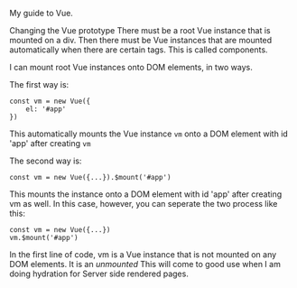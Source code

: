 My guide to Vue.

Changing the Vue prototype
There must be a root Vue instance that is mounted on a div. Then there must be Vue instances that are mounted automatically when there are certain tags. This is called components.

I can mount root Vue instances onto DOM elements,  in two ways.

The first way is:

    const vm = new Vue({
	    el: '#app'
	})

This automatically mounts the Vue instance `vm` onto a DOM element with id 'app' after creating `vm`

The second way is:

    const vm = new Vue({...}).$mount('#app')

This mounts the instance onto a DOM element with id 'app' after creating vm as well. In this case, however, you can seperate the two process like this:

    const vm = new Vue({...})
    vm.$mount('#app')

In the first line of code, vm is a Vue instance that is not mounted on any DOM elements. It is an *unmounted* 
This will come to good use when I am doing hydration for Server side rendered pages.
    

<!--stackedit_data:
eyJoaXN0b3J5IjpbMTA1MjI0ODY3OSwtMTYwNTkyNDg4N119
-->